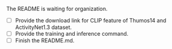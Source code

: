 The README is waiting for organization.

- [ ] Provide the download link for CLIP feature of Thumos14 and ActivityNet1.3 dataset.
- [ ] Provide the training and inference command.
- [ ] Finish the README.md.
